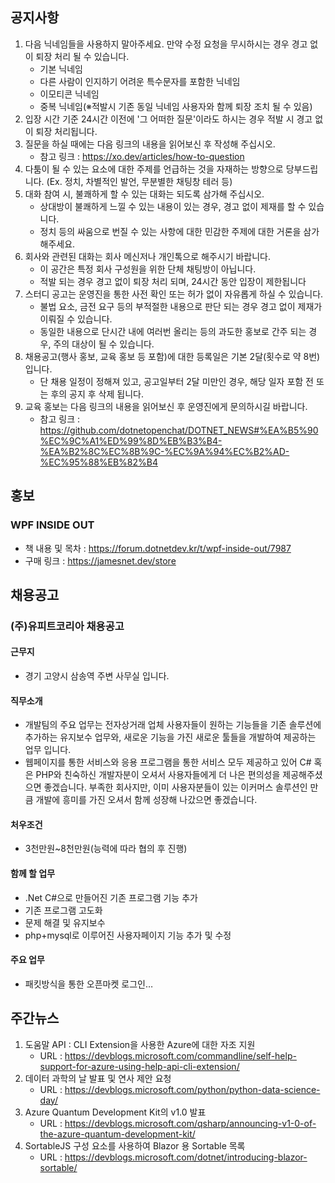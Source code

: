 ## 공지사항

1. 다음 닉네임들을 사용하지 말아주세요. 만약 수정 요청을 무시하시는 경우 경고 없이 퇴장 처리 될 수 있습니다.
   * 기본 닉네임
   * 다른 사람이 인지하기 어려운 특수문자를 포함한 닉네임
   * 이모티콘 닉네임
   * 중복 닉네임(※적발시 기존 동일 닉네임 사용자와 함께 퇴장 조치 될 수 있음)
2. 입장 시간 기준 24시간 이전에 '그 어떠한 질문'이라도 하시는 경우 적발 시 경고 없이 퇴장 처리됩니다.
3. 질문을 하실 때에는 다음 링크의 내용을 읽어보신 후 작성해 주십시오. 
   * 참고 링크 : https://xo.dev/articles/how-to-question
4. 다툼이 될 수 있는 요소에 대한 주제를 언급하는 것을 자재하는 방향으로 당부드립니다.
   (Ex. 정치, 차별적인 발언, 무분별한 채팅창 테러 등)
5. 대화 참여 시, 불쾌하게 할 수 있는 대화는 되도록 삼가해 주십시오.
   * 상대방이 불쾌하게 느낄 수 있는 내용이 있는 경우, 경고 없이 제재를 할 수 있습니다.
   * 정치 등의 싸움으로 번질 수 있는 사항에 대한 민감한 주제에 대한 거론을 삼가해주세요.
6. 회사와 관련된 대화는 회사 메신저나 개인톡으로 해주시기 바랍니다. 
   * 이 공간은 특정 회사 구성원을 위한 단체 채팅방이 아닙니다. 
   * 적발 되는 경우 경고 없이 퇴장 처리 되며, 24시간 동안 입장이 제한됩니다
7. 스터디 공고는 운영진을 통한 사전 확인 또는 허가 없이 자유롭게 하실 수 있습니다.
   * 불법 요소, 금전 요구 등의 부적절한 내용으로 판단 되는 경우 경고 없이 제재가 이뤄질 수 있습니다.
   * 동일한 내용으로 단시간 내에 여러번 올리는 등의 과도한 홍보로 간주 되는 경우, 주의 대상이 될 수 있습니다.
8. 채용공고(행사 홍보, 교육 홍보 등 포함)에 대한 등록일은 기본 2달(횟수로 약 8번)입니다.
   * 단 채용 일정이 정해져 있고, 공고일부터 2달 미만인 경우, 해당 일자 포함 전 또는 후의 공지 후 삭제 됩니다.
9. 교육 홍보는 다음 링크의 내용을 읽어보신 후 운영진에게 문의하시길 바랍니다.
   * 참고 링크 : https://github.com/dotnetopenchat/DOTNET_NEWS#%EA%B5%90%EC%9C%A1%ED%99%8D%EB%B3%B4-%EA%B2%8C%EC%8B%9C-%EC%9A%94%EC%B2%AD-%EC%95%88%EB%82%B4

## 홍보

### WPF INSIDE OUT
  * 책 내용 및 목차 : https://forum.dotnetdev.kr/t/wpf-inside-out/7987
  * 구매 링크 : https://jamesnet.dev/store

## 채용공고

### (주)유피트코리아 채용공고

#### 근무지
- 경기 고양시 삼송역 주변 사무실 입니다.

#### 직무소개
- 개발팀의 주요 업무는 전자상거래 업체 사용자들이 원하는 기능들을 기존 솔루션에 추가하는 유지보수 업무와,
새로운 기능을 가진 새로운 툴들을 개발하여 제공하는 업무 입니다. 
- 웹페이지를 통한 서비스와 응용 프로그램을 통한 서비스 모두 제공하고 있어 C# 혹은 PHP와 친숙하신 개발자분이 오셔서 사용자들에게 더 나은 편의성을 제공해주셨으면 좋겠습니다.
부족한 회사지만, 이미 사용자분들이 있는 이커머스 솔루션인 만큼 개발에 흥미를 가진 오셔서 함께 성장해 나갔으면 좋겠습니다.

#### 처우조건
- 3천만원~8천만원(능력에 따라 협의 후 진행)

#### 함께 할 업무
- .Net C#으로 만들어진 기존 프로그램 기능 추가
- 기존 프로그램 고도화
- 문제 해결 및 유지보수
- php+mysql로 이루어진 사용자페이지 기능 추가 및 수정

#### 주요 업무
- 패킷방식을 통한 오픈마켓 로그인…

## 주간뉴스

1. 도움말 API : CLI Extension을 사용한 Azure에 대한 자조 지원
   * URL : https://devblogs.microsoft.com/commandline/self-help-support-for-azure-using-help-api-cli-extension/
2. 데이터 과학의 날 발표 및 연사 제안 요청
   * URL : https://devblogs.microsoft.com/python/python-data-science-day/
3. Azure Quantum Development Kit의 v1.0 발표
   * URL : https://devblogs.microsoft.com/qsharp/announcing-v1-0-of-the-azure-quantum-development-kit/
4. SortableJS 구성 요소를 사용하여 Blazor 용 Sortable 목록
   * URL : https://devblogs.microsoft.com/dotnet/introducing-blazor-sortable/